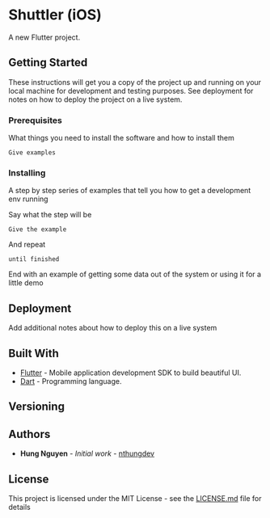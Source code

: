 # Shuttler (iOS)

A new Flutter project.

## Getting Started

These instructions will get you a copy of the project up and running on your local machine for development and testing purposes. See deployment for notes on how to deploy the project on a live system.

### Prerequisites

What things you need to install the software and how to install them

```
Give examples
```

### Installing

A step by step series of examples that tell you how to get a development env running

Say what the step will be

```
Give the example
```

And repeat

```
until finished
```

End with an example of getting some data out of the system or using it for a little demo

## Deployment

Add additional notes about how to deploy this on a live system

## Built With

* [Flutter](https://flutter.io/) - Mobile application development SDK to build beautiful UI.
* [Dart](https://www.dartlang.org/) - Programming language.

## Versioning



## Authors

* **Hung Nguyen** - *Initial work* - [nthungdev](https://github.com/nthungdev)

## License

This project is licensed under the MIT License - see the [LICENSE.md](LICENSE.md) file for details
